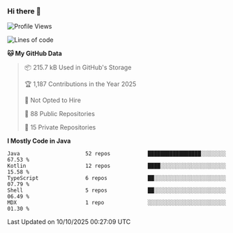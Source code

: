 ### Hi there 👋


<!--START_SECTION:waka-->
![Profile Views](http://img.shields.io/badge/Profile%20Views-2-blue)

![Lines of code](https://img.shields.io/badge/From%20Hello%20World%20I%27ve%20Written-5.8%20million%20lines%20of%20code-blue)

**🐱 My GitHub Data** 

> 📦 215.7 kB Used in GitHub's Storage 
 > 
> 🏆 1,187 Contributions in the Year 2025
 > 
> 🚫 Not Opted to Hire
 > 
> 📜 88 Public Repositories 
 > 
> 🔑 15 Private Repositories 
 > 
**I Mostly Code in Java** 

```text
Java                     52 repos            █████████████████░░░░░░░░   67.53 % 
Kotlin                   12 repos            ████░░░░░░░░░░░░░░░░░░░░░   15.58 % 
TypeScript               6 repos             ██░░░░░░░░░░░░░░░░░░░░░░░   07.79 % 
Shell                    5 repos             ██░░░░░░░░░░░░░░░░░░░░░░░   06.49 % 
MDX                      1 repo              ░░░░░░░░░░░░░░░░░░░░░░░░░   01.30 % 
```




 Last Updated on 10/10/2025 00:27:09 UTC
<!--END_SECTION:waka-->

